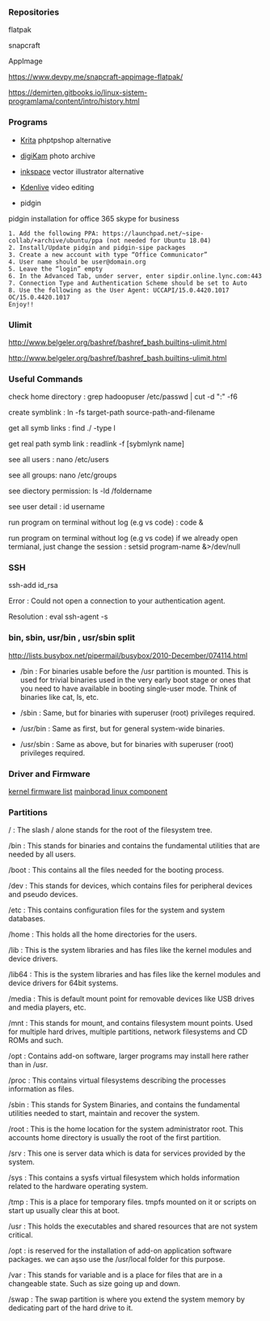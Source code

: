 ﻿### Repositories

flatpak

snapcraft

AppImage

https://www.devpy.me/snapcraft-appimage-flatpak/



https://demirten.gitbooks.io/linux-sistem-programlama/content/intro/history.html


### Programs

- [Krita](https://krita.org/en/download/krita-desktop/) phptpshop alternative

- [digiKam](https://www.digikam.org/download/) photo archive

- [inkspace](http://inkscape.org/) vector illustrator alternative

- [Kdenlive](https://kdenlive.org/en/) video editing

- pidgin

pidgin installation for office 365 skype for business


    1. Add the following PPA: https://launchpad.net/~sipe-collab/+archive/ubuntu/ppa (not needed for Ubuntu 18.04)
    2. Install/Update pidgin and pidgin-sipe packages
    3. Create a new account with type “Office Communicator”
    4. User name should be user@domain.org
    5. Leave the “login” empty
    6. In the Advanced Tab, under server, enter sipdir.online.lync.com:443
    7. Connection Type and Authentication Scheme should be set to Auto
    8. Use the following as the User Agent: UCCAPI/15.0.4420.1017 OC/15.0.4420.1017
    Enjoy!!

### Ulimit

http://www.belgeler.org/bashref/bashref_bash.builtins-ulimit.html

http://www.belgeler.org/bashref/bashref_bash.builtins-ulimit.html



### Useful Commands

check home directory : grep hadoopuser /etc/passwd | cut -d ":" -f6

create symblink : ln -fs target-path source-path-and-filename

get all symb links : find ./ -type l

get real path symb link : readlink -f [sybmlynk name]

see all users : nano /etc/users

see all groups: nano /etc/groups

see diectory permission: ls -ld /foldername

see user detail : id username

run program on terminal without log (e.g vs code) : code &

run program on terminal without log (e.g vs code) if we already open termianal, just change the session : setsid program-name &>/dev/null


### SSH

ssh-add id_rsa

Error : Could not open a connection to your authentication agent.

Resolution : eval ssh-agent -s


### bin, sbin, usr/bin , usr/sbin split

http://lists.busybox.net/pipermail/busybox/2010-December/074114.html


- /bin : For binaries usable before the /usr partition is mounted. This is used for trivial binaries used in the very early boot stage or ones that you need to have available in booting single-user mode. Think of binaries like cat, ls, etc.

- /sbin : Same, but for binaries with superuser (root) privileges required.

- /usr/bin : Same as first, but for general system-wide binaries.

- /usr/sbin : Same as above, but for binaries with superuser (root) privileges required.

 
### Driver and Firmware

[kernel firmware list](http://mirrors.kernel.org/ubuntu/pool/main/l/linux-firmware)
[mainborad linux component](https://github.com/armbian)

### Partitions

/ :	The slash / alone stands for the root of the filesystem tree.

/bin : 	This stands for binaries and contains the fundamental utilities that are needed by all users.

/boot :	This contains all the files needed for the booting process.

/dev :	This stands for devices, which contains files for peripheral devices and pseudo devices.

/etc :	This contains configuration files for the system and system databases.

/home :	This holds all the home directories for the users.

/lib :	This is the system libraries and has files like the kernel modules and device drivers.

/lib64 : 	This is the system libraries and has files like the kernel modules and device drivers for 64bit systems.

/media :	This is default mount point for removable devices like USB drives and media players, etc.

/mnt :	This stands for mount, and contains filesystem mount points. Used for multiple hard drives, multiple partitions, network filesystems and CD ROMs and such.

/opt :	Contains add-on software, larger programs may install here rather than in /usr.

/proc :	This contains virtual filesystems describing the processes information as files.

/sbin :	This stands for System Binaries, and contains the fundamental utilities needed to start, maintain and recover the system.

/root :	This is the home location for the system administrator root. This accounts home directory is usually the root of the first partition.

/srv :	This one is server data which is data for services provided by the system.

/sys :	This contains a sysfs virtual filesystem which holds information related to the hardware operating system.

/tmp :	This is a place for temporary files. tmpfs mounted on it or scripts on start up usually clear this at boot.

/usr :	This holds the executables and shared resources that are not system critical.

/opt : is reserved for the installation of add-on application software packages. we can aşso use the /usr/local folder for this purpose.

/var :	This stands for variable and is a place for files that are in a changeable state. Such as size going up and down.

/swap :	The swap partition is where you extend the system memory by dedicating part of the hard drive to it.

 
